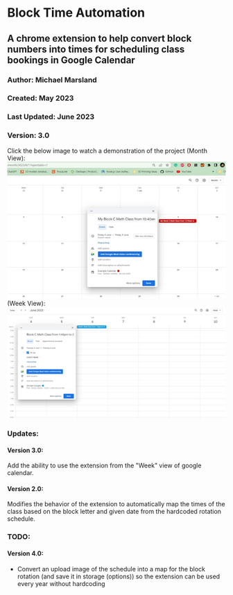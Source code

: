 
# Block Time Automation

## A chrome extension to help convert block numbers into times for scheduling class bookings in Google Calendar

### Author: Michael Marsland
### Created: May 2023
### Last Updated: June 2023
### Version: 3.0

Click the below image to watch a demonstration of the project (Month View):
[![IMAGE ALT TEXT HERE](docs/OverviewExample.jpg)](https://youtu.be/Y38fq9zyvYM)
(Week View):
[![IMAGE ALT TEXT HERE](docs/WeekViewExample.jpg)](https://www.youtube.com/watch?v=pC4VFS_H-2c)

### Updates:
#### Version 3.0:
Add the ability to use the extension from the "Week" view of google calendar.

#### Version 2.0:
Modifies the behavior of the extension to automatically map the times of the class based on the block letter and given date from the hardcoded rotation schedule.

### TODO:
#### Version 4.0:
- Convert an upload image of the schedule into a map for the block rotation (and save it in storage (options)) so the extension can be used every year without hardcoding